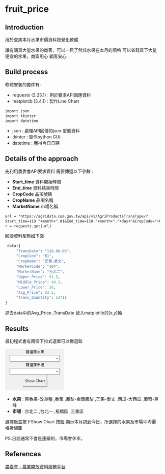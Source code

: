 # fruit_price

## Introduction
用於查詢本月水果市價資料視覺化軟體

讓有購買大量水果的商家，可以一目了然該水果在本月的價格
可以省錢買下大量便宜的水果，商家用心 顧客安心

## Build process
軟體安裝的套件有:
* requests (2.25.1) : 用於要求API回應資料
* matplotlib (3.4.1) : 製作Line Chart
```
import json
import tkinter
import datetime
```
* json : 處理API回傳的json 型態資料
* tkinter : 製作python GUi
* datetime : 獲得今日日期

## Details of the approach
先利用農委會API要求資料
需要傳遞以下參數 : 
* **Start_time** 資料開始時間
* **End_time**  資料結束時間
* **CropCode**  品項號碼
* **CropName**  品項名稱
* **MarketName**  市場名稱
```
url = "https://agridata.coa.gov.tw/api/v1/AgriProductsTransType/?Start_time=110."+month+".01&End_time=110."+month+"."+day+"&CropCode="+CropCodes[numc]+"&CropName="+CropNames[numc]+"&MarketName="+MarketNames[numm]
r = requests.get(url)
```
回傳資料型態如下面
```python
 data:{
     "TransDate": "110.06.09",
     "CropCode": "R1",
     "CropName": "芒果-愛文",
     "MarketCode": "104",
     "MarketName": "台北二",
     "Upper_Price": 91.5,
     "Middle_Price": 49.3,
     "Lower_Price": 26,
     "Avg_Price": 53.1,
     "Trans_Quantity": 53711
}
```
抓去data中的Avg_Price ,TransDate
放入matplotlib的[x,y]軸

## Results
最初程式會有兩個下拉式選單可以做選取

![image](https://github.com/yachen9991/fruit_price/blob/main/img/combobox.jpg)

* **水果** : 百香果-改良種 ,香蕉 ,鳳梨-金鑽鳳梨 ,芒果-愛文 ,西瓜-大西瓜 ,葡萄-巨峰
* **市場** : 台北二 ,台北一 ,板橋區 ,三重區

選擇後並按下Show Chart 按鈕
顯示本月初到今日，所選擇的水果及市場平均價格折線圖



PS.日期通常不會是連續的，市場會休市。
## References
[農委會 - 農業開放資料服務平台](https://agridata.coa.gov.tw/api.aspx#operations-tag-%E4%BA%A4%E6%98%93%E8%A1%8C%E6%83%85).

